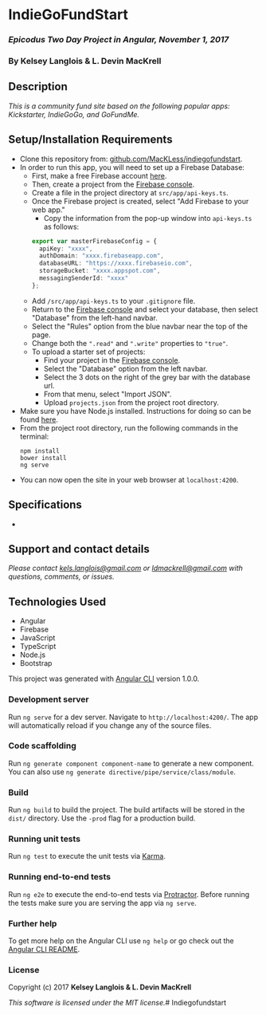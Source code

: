 # IndieGoFundStart

### _Epicodus Two Day Project in Angular, November 1, 2017_

### By Kelsey Langlois & L. Devin MacKrell

## Description

_This is a community fund site based on the following popular apps: Kickstarter, IndieGoGo, and GoFundMe._

## Setup/Installation Requirements

* Clone this repository from: [github.com/MacKLess/indiegofundstart](https://github.com/MacKLess/indiegofundstart.git).
* In order to run this app, you will need to set up a Firebase Database:
  * First, make a free Firebase account [here](https://firebase.google.com/).
  * Then, create a project from the [Firebase console](https://console.firebase.google.com/).
  * Create a file in the project directory at ```src/app/api-keys.ts```.
  * Once the Firebase project is created, select "Add Firebase to your web app."
    * Copy the information from the pop-up window into ```api-keys.ts``` as follows:
    ```typescript
    export var masterFirebaseConfig = {
      apiKey: "xxxx",
      authDomain: "xxxx.firebaseapp.com",
      databaseURL: "https://xxxx.firebaseio.com",
      storageBucket: "xxxx.appspot.com",
      messagingSenderId: "xxxx"
    };
    ```
  * Add ```/src/app/api-keys.ts``` to your ```.gitignore``` file.
  * Return to the [Firebase console](https://console.firebase.google.com/) and select your database, then select "Database" from the left-hand navbar.
  * Select the "Rules" option from the blue navbar near the top of the page.
  * Change both the ```".read"``` and ```".write"``` properties to ```"true"```.
  * To upload a starter set of projects:
    * Find your project in the [Firebase console](https://console.firebase.google.com/).
    * Select the "Database" option from the left navbar.
    * Select the 3 dots on the right of the grey bar with the database url.
    * From that menu, select "Import JSON".
    * Upload ```projects.json``` from the project root directory.
* Make sure you have Node.js installed. Instructions for doing so can be found [here](https://www.learnhowtoprogram.com/javascript/getting-started-with-javascript-2f9a73dc-b7f5-4a22-9101-e69d49f552ac/installing-node-js).
* From the project root directory, run the following commands in the terminal:
  ```
  npm install
  bower install
  ng serve
  ```
* You can now open the site in your web browser at ```localhost:4200```.

## Specifications

*

## Support and contact details

_Please contact [kels.langlois@gmail.com](mailto:kels.langlois@gmail.com) or [ldmackrell@gmail.com](mailto:ldmackrell@gmail.com) with questions, comments, or issues._

## Technologies Used

* Angular
* Firebase
* JavaScript
* TypeScript
* Node.js
* Bootstrap

This project was generated with [Angular CLI](https://github.com/angular/angular-cli) version 1.0.0.

### Development server

Run `ng serve` for a dev server. Navigate to `http://localhost:4200/`. The app will automatically reload if you change any of the source files.

### Code scaffolding

Run `ng generate component component-name` to generate a new component. You can also use `ng generate directive/pipe/service/class/module`.

### Build

Run `ng build` to build the project. The build artifacts will be stored in the `dist/` directory. Use the `-prod` flag for a production build.

### Running unit tests

Run `ng test` to execute the unit tests via [Karma](https://karma-runner.github.io).

### Running end-to-end tests

Run `ng e2e` to execute the end-to-end tests via [Protractor](http://www.protractortest.org/).
Before running the tests make sure you are serving the app via `ng serve`.

### Further help

To get more help on the Angular CLI use `ng help` or go check out the [Angular CLI README](https://github.com/angular/angular-cli/blob/master/README.md).

### License

Copyright (c) 2017 **Kelsey Langlois & L. Devin MacKrell**

*This software is licensed under the MIT license.*# Indiegofundstart
